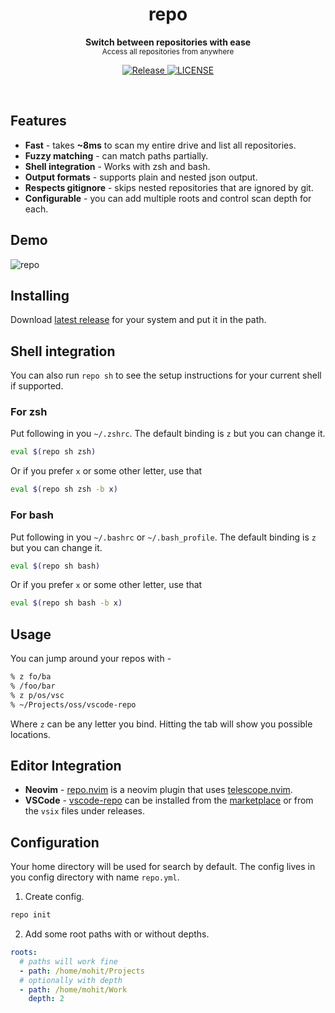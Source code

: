 <h1 align='center'>repo</h1>
<p align="center">
  <b>Switch between repositories with ease</b><br/>
  <sub>Access all repositories from anywhere</a></sub>
</p>
<p align='center'>
  <a href="https://github.com/mohitsinghs/repo/actions/workflows/release.yml">
    <img alt="Release" src="https://img.shields.io/github/actions/workflow/status/mohitsinghs/repo/release.yml?style=flat-square" />
  </a>
  <a href="https://github.com/mohitsinghs/repo/blob/main/LICENSE">
    <img alt="LICENSE" src="https://img.shields.io/github/license/mohitsinghs/repo?style=flat-square" />
  </a>
</p>
<br />

## Features

- **Fast** - takes **~8ms** to scan my entire drive and list all repositories.
- **Fuzzy matching** - can match paths partially.
- **Shell integration** - Works with zsh and bash.
- **Output formats** - supports plain and nested json output.
- **Respects gitignore** - skips nested repositories that are ignored by git.
- **Configurable** - you can add multiple roots and control scan depth for each.

## Demo

![repo](https://user-images.githubusercontent.com/4941333/210469514-3e15eb3e-ae9e-44a4-8b97-f01195eb1ea4.gif)

## Installing

Download [latest release](https://github.com/mohitsinghs/repo/releases/latest) for your system and put it in the path.

## Shell integration

You can also run `repo sh` to see the setup instructions for your current shell if supported.

### For zsh

Put following in you `~/.zshrc`. The default binding is `z` but you can change it.

```bash
eval $(repo sh zsh)
```

Or if you prefer `x` or some other letter, use that

```bash
eval $(repo sh zsh -b x)
```

### For bash

Put following in you `~/.bashrc` or `~/.bash_profile`. The default binding is `z` but you can change it.

```bash
eval $(repo sh bash)
```

Or if you prefer `x` or some other letter, use that

```bash
eval $(repo sh bash -b x)
```

## Usage

You can jump around your repos with -

```bash
% z fo/ba
% /foo/bar
% z p/os/vsc
% ~/Projects/oss/vscode-repo
```

Where `z` can be any letter you bind. Hitting the tab will show you possible locations.

## Editor Integration

- **Neovim** - [repo.nvim](https://github.com/mohitsinghs/repo.nvim) is a neovim plugin that uses [telescope.nvim](https://github.com/nvim-telescope/telescope.nvim).
- **VSCode** - [vscode-repo](https://github.com/mohitsinghs/vscode-repo) can be installed from the [marketplace](https://marketplace.visualstudio.com/items?itemName=mohitsingh.repo) or from the `vsix` files under releases.

## Configuration

Your home directory will be used for search by default.
The config lives in you config directory with name `repo.yml`.

1. Create config.

```sh
repo init
```

2. Add some root paths with or without depths.

```yaml
roots:
  # paths will work fine
  - path: /home/mohit/Projects
  # optionally with depth
  - path: /home/mohit/Work
    depth: 2
```
